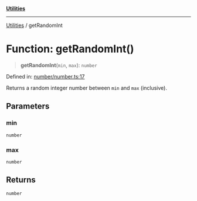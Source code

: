 [**Utilities**](../README.md)

***

[Utilities](../README.md) / getRandomInt

# Function: getRandomInt()

> **getRandomInt**(`min`, `max`): `number`

Defined in: [number/number.ts:17](https://github.com/noobiept/utilities/blob/786efe35015e1a6c21914057e8b0d5fc10429d8e/source/number/number.ts#L17)

Returns a random integer number between `min` and `max` (inclusive).

## Parameters

### min

`number`

### max

`number`

## Returns

`number`
